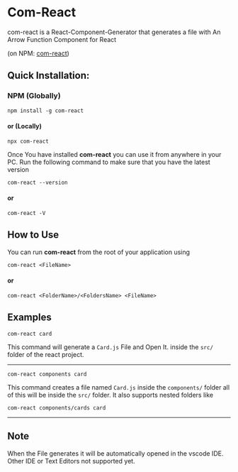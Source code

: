 # Com-React

com-react is a React-Component-Generator that generates a file with An Arrow Function Component for React

(on NPM: [com-react](https://www.npmjs.com/package/com-react))

## Quick Installation:

### NPM (Globally)

```
npm install -g com-react
```

#### or (Locally)

```
npx com-react
```

Once You have installed **com-react** you can use it from anywhere in your PC.
Run the following command to make sure that you have the latest version

```
com-react --version
```

#### or

```
com-react -V
```

## How to Use

You can run **com-react** from the root of your application using

```
com-react <FileName>
```

#### or

```
com-react <FolderName>/<FoldersName> <FileName>
```

## Examples

```
com-react card
```

This command will generate a `Card.js` File and Open It. inside the `src/` folder of the react project.

---

```
com-react components card
```

This command creates a file named `Card.js` inside the `components/` folder all of this will be inside the `src/` folder. It also supports nested folders like

```
com-react components/cards card
```

---

## Note

When the File generates it will be automatically opened in the vscode IDE. <br/>
Other IDE or Text Editors not supported yet.

